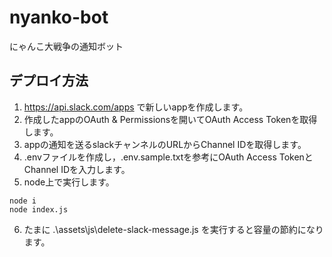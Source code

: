 # nyanko-bot
にゃんこ大戦争の通知ボット

## デプロイ方法

1. https://api.slack.com/apps で新しいappを作成します。
2. 作成したappのOAuth & Permissionsを開いてOAuth Access Tokenを取得します。
3. appの通知を送るslackチャンネルのURLからChannel IDを取得します。
4. .envファイルを作成し，.env.sample.txtを参考にOAuth Access TokenとChannel IDを入力します。
5. node上で実行します。
```
node i
node index.js
```
6. たまに .\assets\js\delete-slack-message.js を実行すると容量の節約になります。
